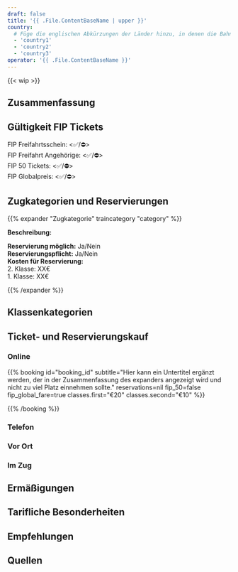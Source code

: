 ```yaml
---
draft: false
title: '{{ .File.ContentBaseName | upper }}'
country:
  # Füge die englischen Abkürzungen der Länder hinzu, in denen die Bahngesellschaft fährt.
  - 'country1'
  - 'country2'
  - 'country3'
operator: '{{ .File.ContentBaseName }}'
---
```


<!-- Entferne das "WIP" Snippet, wenn die Inhalte der Seite vollständig sind -->
{{< wip >}}

<!--
  Kurze Beschreibung der Bahngesellschaft. Z.B. Der vollstandige Name in Landessprache, alternative Namen und Angabe über Privat/Staatsbahn
-->

## Zusammenfassung

<!--
  Stichpunktartige Zusammenfassung der wichtigsten Besonderheiten/FIP-Reglungen der Bahngesellschaft.
  Z.B.
  - Werden FIP 50 und FIP Freifahrtsscheine akzeptiert?
  - Gibt es eine Reservierungspflicht?
  - Gibt es sonstige tarifliche Sonderregelungen oder Abweichungen zu anderen FIP Bahngesellschaften?
-->

## Gültigkeit FIP Tickets

FIP Freifahrtsschein: <✅/⛔> \
FIP Freifahrt Angehörige: <✅/⛔> \
FIP 50 Tickets: <✅/⛔> \
FIP Globalpreis: <✅/⛔>

<!--
  Wo gelten FIP 50 Tickets/FIP Freifahrtsscheine und gibt es Einschränkungen? Welches Ticket wird bei Einreise benötigt (z.B. durchgehendes FIP 50 Ticket oder FIP Freifahrtscheine beider Länder)
-->

## Zugkategorien und Reservierungen

<!--
  Sind Reservierungen möglich und wo besteht eine Reservierungspflicht?
-->

<!--
  Für jede Zugkategorie kann ein eigene Abschnitt nach dem folgenden Prinzip eingefügt werden.
  Im Titel können folgende Emojis verwendet werden:
  - ⚠️ für eine generelle Reservierungspflicht oder Zuschläge
  - 1️⃣ für eine Reservierungspflicht in der 1. Klasse
  - ⛔ für eine Nichtanerkennung von FIP
  - ℹ️ für Verwechslungsgefahr mit anderen Bahngesellschaften/Zugkategorien
-->
{{% expander "Zugkategorie" traincategory "category" %}}
<!-- Ersetze Zugkategorie mit dem Name der Zugkategorie, z.B. ICE. -->
**Beschreibung:**
<!-- Füge hier eine Beschreibung der Zugkategorie ein -->
**Reservierung möglich:** Ja/Nein \
**Reservierungspflicht:** Ja/Nein \
**Kosten für Reservierung:** <!-- Füge hier die Kosten nach Klasse, Strecke, etc. hinzu. Gibt es keine Festpreise, dann eine Preisspanne oder Beispiele angeben. --> \
2\. Klasse: XX€ \
1\. Klasse: XX€
<!-- Wenn FIP nicht gültig ist, ergänze folgendes:
**FIP:** ⛔ FIP wird nicht anerkannt
-->
<!-- Wenn es FIP Globalpreise gibt, ergänze folgendes:
**FIP Globalpreis:**
-->
{{% /expander %}}

## Klassenkategorien

<!--
  Wenn die Klassenkategorien zusätzliche/andere Klassen zu 1. und 2. Klasse haben, dann können diese hier beschrieben werden. Ansonsten kann dieser Abschnitt entfernt werden.
-->

<!--
**Standard**: Vergleichbar mit der 2. Klasse. \
**Plus**: 1. Klasse ohne Verpflegung. Ein FIP-Ausweis für die 1. Klasse wird benötigt. \
**Premium**: 1. Klasse inkl. Verpflegung. Nicht mit FIP buchbar.
-->

## Ticket- und Reservierungskauf

### Online

<!--
  Bette hier Buchungsplattformen mit Onlinebuchung ein.

  Individuelle Buchungsparameter können überschrieben werden, aber müssen nicht überschrieben werden.
  Wenn sie nicht übergeben werden, dann werden die definieren defaults der Seite der Buchungsplattform verwendet.

  Mehr Informationen sind im booking archetype zu finden.
-->
{{% booking id="booking_id"
    subtitle="Hier kann ein Untertitel ergänzt werden, der in der Zusammenfassung des expanders angezeigt wird und nicht zu viel Platz einnehmen sollte."
    reservations=nil
    fip_50=false
    fip_global_fare=true
    classes.first="€20"
    classes.second="€10"
%}}
<!-- Hier können zusätzliche landesspezifische Details zur Buchungsplattform ergänzt werden. -->
{{% /booking %}}

### Telefon

<!--
  Füge hier weitere Buchungsplattformen mit Buchung per Telefon hinzu.
-->

### Vor Ort

<!--
  Füge hier weitere Buchungsplattformen mit Buchung vor Ort hinzu.
-->

### Im Zug

<!--
  Können im Zug noch Fahrkarten mit FIP Rabatt gekauft werden, wenn ja wie und gibt einen Preisaufschlag?
-->

## Ermäßigungen

<!--
  Welche Ermäßigungen können Kinder bekommen und unter welchen Umständen?
  Welche Ermäßigungen kann es sonst noch geben?
-->

## Tarifliche Besonderheiten

### <Route bzw. Name>

<!--
  Beschreibung der Besonderheit, wenn es auf bestimmten Routen z.B. Sonderregelungen gibt.
-->

## Empfehlungen

<!--
  Persönliche Empfehlungen und besondere persönliche Hinweise für die Fahrt
-->

## Quellen

[^1]: [<Quellenname 1>](<Link>)
[^2]: [<Quellenname 2](<Link>)

